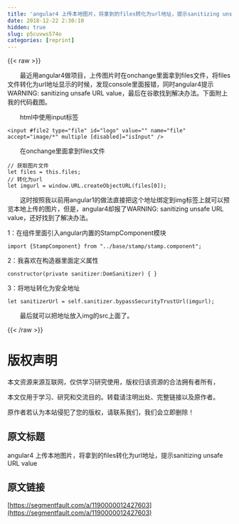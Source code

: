 ```yaml
---
title: 'angular4 上传本地图片，将拿到的files转化为url地址，提示sanitizing unsafe URL value' 
date: 2018-12-22 2:30:10
hidden: true
slug: p5cuvws574o
categories: [reprint]
---
```


{{< raw >}}

                    
<p>  最近用angular4做项目，上传图片时在onchange里面拿到files文件，将files文件转化为url地址显示的时候，发现console里面报错，同时angular4提示WARNING: sanitizing unsafe URL value，最后在谷歌找到解决办法。下面附上我的代码截图。</p>
<p>  html中使用input标签</p>
<div class="widget-codetool" style="display:none;">
      <div class="widget-codetool--inner">
      <span class="selectCode code-tool" data-toggle="tooltip" data-placement="top" title="" data-original-title="全选"></span>
      <span type="button" class="copyCode code-tool" data-toggle="tooltip" data-placement="top" data-clipboard-text="<input #file2 type=&quot;file&quot; id=&quot;logo&quot; value=&quot;&quot; name=&quot;file&quot; accept=&quot;image/*&quot; multiple [disabled]=&quot;isInput&quot; />" title="" data-original-title="复制"></span>
      <span type="button" class="saveToNote code-tool" data-toggle="tooltip" data-placement="top" title="" data-original-title="放进笔记"></span>
      </div>
      </div><pre class="xml hljs"><code class="html" style="word-break: break-word; white-space: initial;"><span class="hljs-tag">&lt;<span class="hljs-name">input</span> #<span class="hljs-attr">file2</span> <span class="hljs-attr">type</span>=<span class="hljs-string">"file"</span> <span class="hljs-attr">id</span>=<span class="hljs-string">"logo"</span> <span class="hljs-attr">value</span>=<span class="hljs-string">""</span> <span class="hljs-attr">name</span>=<span class="hljs-string">"file"</span> <span class="hljs-attr">accept</span>=<span class="hljs-string">"image/*"</span> <span class="hljs-attr">multiple</span> [<span class="hljs-attr">disabled</span>]=<span class="hljs-string">"isInput"</span> /&gt;</span></code></pre>
<p>  在onchange里面拿到files文件</p>
<div class="widget-codetool" style="display:none;">
      <div class="widget-codetool--inner">
      <span class="selectCode code-tool" data-toggle="tooltip" data-placement="top" title="" data-original-title="全选"></span>
      <span type="button" class="copyCode code-tool" data-toggle="tooltip" data-placement="top" data-clipboard-text="// 获取图片文件
let files = this.files;
// 转化为url
let imgurl = window.URL.createObjectURL(files[0]);" title="" data-original-title="复制"></span>
      <span type="button" class="saveToNote code-tool" data-toggle="tooltip" data-placement="top" title="" data-original-title="放进笔记"></span>
      </div>
      </div><pre class="javascript hljs"><code class="javascript"><span class="hljs-comment">// 获取图片文件</span>
<span class="hljs-keyword">let</span> files = <span class="hljs-keyword">this</span>.files;
<span class="hljs-comment">// 转化为url</span>
<span class="hljs-keyword">let</span> imgurl = <span class="hljs-built_in">window</span>.URL.createObjectURL(files[<span class="hljs-number">0</span>]);</code></pre>
<p>  这时按照我以前用angular1的做法直接把这个地址绑定到img标签上就可以预览本地上传的图片，但是，angular4却报了WARNING: sanitizing unsafe URL value，还好找到了解决办法。</p>
<p>1：在组件里面引入angular内置的StampComponent模块</p>
<div class="widget-codetool" style="display:none;">
      <div class="widget-codetool--inner">
      <span class="selectCode code-tool" data-toggle="tooltip" data-placement="top" title="" data-original-title="全选"></span>
      <span type="button" class="copyCode code-tool" data-toggle="tooltip" data-placement="top" data-clipboard-text="import {StampComponent} from &quot;../base/stamp/stamp.component&quot;;" title="" data-original-title="复制"></span>
      <span type="button" class="saveToNote code-tool" data-toggle="tooltip" data-placement="top" title="" data-original-title="放进笔记"></span>
      </div>
      </div><pre class="javascript hljs"><code class="javascript" style="word-break: break-word; white-space: initial;"><span class="hljs-keyword">import</span> {StampComponent} <span class="hljs-keyword">from</span> <span class="hljs-string">"../base/stamp/stamp.component"</span>;</code></pre>
<p>2：我喜欢在构造器里面定义属性</p>
<div class="widget-codetool" style="display:none;">
      <div class="widget-codetool--inner">
      <span class="selectCode code-tool" data-toggle="tooltip" data-placement="top" title="" data-original-title="全选"></span>
      <span type="button" class="copyCode code-tool" data-toggle="tooltip" data-placement="top" data-clipboard-text="constructor(private sanitizer:DomSanitizer) { }" title="" data-original-title="复制"></span>
      <span type="button" class="saveToNote code-tool" data-toggle="tooltip" data-placement="top" title="" data-original-title="放进笔记"></span>
      </div>
      </div><pre class="javascript hljs"><code class="javascript" style="word-break: break-word; white-space: initial;"><span class="hljs-keyword">constructor</span>(private sanitizer:DomSanitizer) { }</code></pre>
<p>3：将地址转化为安全地址</p>
<div class="widget-codetool" style="display:none;">
      <div class="widget-codetool--inner">
      <span class="selectCode code-tool" data-toggle="tooltip" data-placement="top" title="" data-original-title="全选"></span>
      <span type="button" class="copyCode code-tool" data-toggle="tooltip" data-placement="top" data-clipboard-text="let sanitizerUrl = self.sanitizer.bypassSecurityTrustUrl(imgurl);" title="" data-original-title="复制"></span>
      <span type="button" class="saveToNote code-tool" data-toggle="tooltip" data-placement="top" title="" data-original-title="放进笔记"></span>
      </div>
      </div><pre class="javascript hljs"><code class="javascript" style="word-break: break-word; white-space: initial;"><span class="hljs-keyword">let</span> sanitizerUrl = self.sanitizer.bypassSecurityTrustUrl(imgurl);</code></pre>
<p>  最后就可以把地址放入img的src上面了。</p>

                
{{< /raw >}}

# 版权声明
本文资源来源互联网，仅供学习研究使用，版权归该资源的合法拥有者所有，

本文仅用于学习、研究和交流目的。转载请注明出处、完整链接以及原作者。

原作者若认为本站侵犯了您的版权，请联系我们，我们会立即删除！

## 原文标题
angular4 上传本地图片，将拿到的files转化为url地址，提示sanitizing unsafe URL value

## 原文链接
[https://segmentfault.com/a/1190000012427603](https://segmentfault.com/a/1190000012427603)

